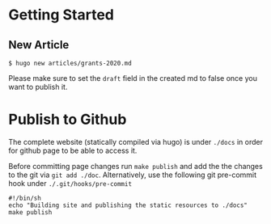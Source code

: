 # Getting Started

## New Article

    $ hugo new articles/grants-2020.md

Please make sure to set the `draft` field in the created md to false once you want
to publish it.

# Publish to Github

The complete website (statically compiled via hugo) is under `./docs` in order
for github page to be able to access it.

Before committing page changes run `make publish` and add the the
changes to the git via `git add ./doc`. Alternatively, use the following git
pre-commit hook under `./.git/hooks/pre-commit`

    #!/bin/sh
    echo "Building site and publishing the static resources to ./docs"
    make publish
